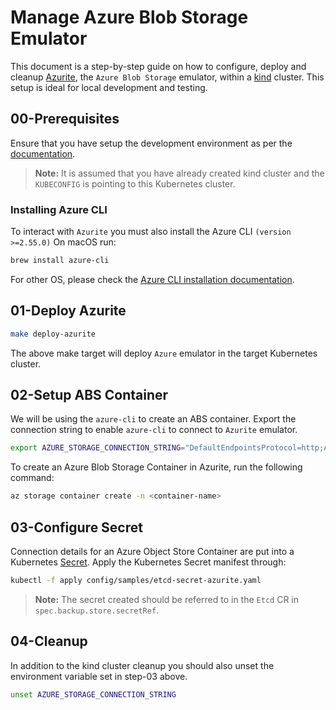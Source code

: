 # Manage Azure Blob Storage Emulator

This document is a step-by-step guide on how to configure, deploy and cleanup [Azurite](https://github.com/Azure/Azurite#introduction), the `Azure Blob Storage` emulator, within a [kind](https://kind.sigs.k8s.io/) cluster. This setup is ideal for local development and testing.

## 00-Prerequisites

Ensure that you have setup the development environment as per the [documentation](../../development/prepare-dev-environment.md).

> **Note:** It is assumed that you have already created kind cluster and the `KUBECONFIG` is pointing to this Kubernetes cluster.

### Installing Azure CLI

To interact with `Azurite` you must also install the Azure CLI `(version >=2.55.0)`
On macOS run:

```bash
brew install azure-cli
```

For other OS, please check the [Azure CLI installation documentation](https://learn.microsoft.com/en-us/cli/azure/install-azure-cli).

## 01-Deploy Azurite

```bash
make deploy-azurite
```

The above make target will deploy `Azure` emulator in the target Kubernetes cluster.

## 02-Setup ABS Container

We will be using the `azure-cli` to create an ABS container. Export the connection string to enable `azure-cli` to connect to `Azurite` emulator.
```bash
export AZURE_STORAGE_CONNECTION_STRING="DefaultEndpointsProtocol=http;AccountName=devstoreaccount1;AccountKey=Eby8vdM02xNOcqFlqUwJPLlmEtlCDXJ1OUzFT50uSRZ6IFsuFq2UVErCz4I6tq/K1SZFPTOtr/KBHBeksoGMGw==;BlobEndpoint=http://127.0.0.1:10000/devstoreaccount1;"
```

To create an Azure Blob Storage Container in Azurite, run the following command:
```bash
az storage container create -n <container-name>
```

## 03-Configure Secret

Connection details for an Azure Object Store Container are put into a Kubernetes [Secret](https://kubernetes.io/docs/concepts/configuration/secret/). Apply the Kubernetes Secret manifest through:
```bash
kubectl -f apply config/samples/etcd-secret-azurite.yaml
```

> **Note:** The secret created should be referred to in the `Etcd` CR in `spec.backup.store.secretRef`.

## 04-Cleanup

In addition to the kind cluster cleanup you should also unset the environment variable set in step-03 above.
```bash
unset AZURE_STORAGE_CONNECTION_STRING
```

